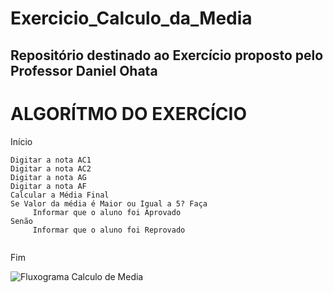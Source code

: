 # Exercicio_Calculo_da_Media
## Repositório destinado ao Exercício proposto pelo Professor Daniel Ohata

# ALGORÍTMO DO EXERCÍCIO

Início

```
Digitar a nota AC1
Digitar a nota AC2
Digitar a nota AG
Digitar a nota AF
Calcular a Média Final 
Se Valor da média é Maior ou Igual a 5? Faça
     Informar que o aluno foi Aprovado
Senão
     Informar que o aluno foi Reprovado
     
```

Fim

![Fluxograma Calculo de Media](https://user-images.githubusercontent.com/69513119/169708129-3e7fc96d-576c-4467-b59c-a06c63af7ff1.png)
